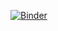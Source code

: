 [![Binder](https://mybinder.org/badge_logo.svg)](https://mybinder.org/v2/gh/Santiago-Abril-Neme/PruebaBinder.git/HEAD)
